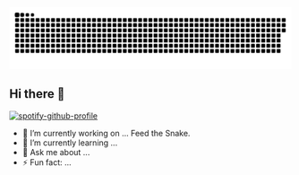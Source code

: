 ![Snake animation](https://raw.githubusercontent.com/surgatengit/surgatengit/output/github-contribution-grid-snake-dark.svg)
## Hi there 👋
[![spotify-github-profile](https://spotify-github-profile.kittinanx.com/api/view?uid=g4vehpi40mimfuucijdchzu7v&cover_image=true&theme=default&show_offline=false&background_color=121212&interchange=false&bar_color=53b14f&bar_color_cover=true)](https://spotify-github-profile.kittinanx.com/api/view?uid=g4vehpi40mimfuucijdchzu7v&redirect=true)

- 🔭 I’m currently working on ... Feed the Snake.
- 🌱 I’m currently learning ... 
- 💬 Ask me about ...
- ⚡ Fun fact: ...
